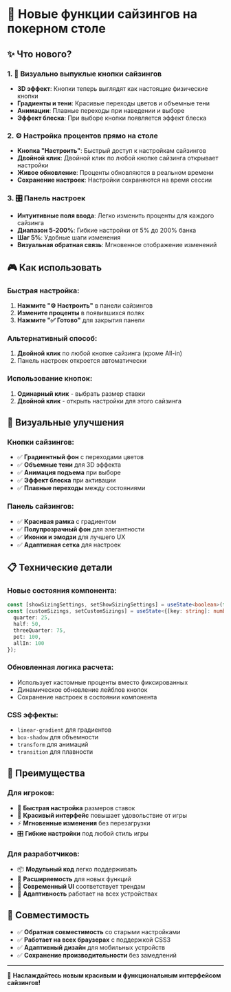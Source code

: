 # 🎯 Новые функции сайзингов на покерном столе

## ✨ Что нового?

### 1. 🎨 Визуально выпуклые кнопки сайзингов
- **3D эффект**: Кнопки теперь выглядят как настоящие физические кнопки
- **Градиенты и тени**: Красивые переходы цветов и объемные тени
- **Анимации**: Плавные переходы при наведении и выборе
- **Эффект блеска**: При выборе кнопки появляется эффект блеска

### 2. ⚙️ Настройка процентов прямо на столе
- **Кнопка "Настроить"**: Быстрый доступ к настройкам сайзингов
- **Двойной клик**: Двойной клик по любой кнопке сайзинга открывает настройки
- **Живое обновление**: Проценты обновляются в реальном времени
- **Сохранение настроек**: Настройки сохраняются на время сессии

### 3. 🎛️ Панель настроек
- **Интуитивные поля ввода**: Легко изменить проценты для каждого сайзинга
- **Диапазон 5-200%**: Гибкие настройки от 5% до 200% банка
- **Шаг 5%**: Удобные шаги изменения
- **Визуальная обратная связь**: Мгновенное отображение изменений

## 🎮 Как использовать

### Быстрая настройка:
1. **Нажмите "⚙️ Настроить"** в панели сайзингов
2. **Измените проценты** в появившихся полях
3. **Нажмите "✅ Готово"** для закрытия панели

### Альтернативный способ:
1. **Двойной клик** по любой кнопке сайзинга (кроме All-in)
2. Панель настроек откроется автоматически

### Использование кнопок:
1. **Одинарный клик** - выбрать размер ставки
2. **Двойной клик** - открыть настройки для этого сайзинга

## 🎨 Визуальные улучшения

### Кнопки сайзингов:
- ✅ **Градиентный фон** с переходами цветов
- ✅ **Объемные тени** для 3D эффекта
- ✅ **Анимация подъема** при выборе
- ✅ **Эффект блеска** при активации
- ✅ **Плавные переходы** между состояниями

### Панель сайзингов:
- ✅ **Красивая рамка** с градиентом
- ✅ **Полупрозрачный фон** для элегантности
- ✅ **Иконки и эмодзи** для лучшего UX
- ✅ **Адаптивная сетка** для настроек

## 📋 Технические детали

### Новые состояния компонента:
```typescript
const [showSizingSettings, setShowSizingSettings] = useState<boolean>(false);
const [customSizings, setCustomSizings] = useState<{[key: string]: number}>({
  quarter: 25,
  half: 50,
  threeQuarter: 75,
  pot: 100,
  allIn: 100
});
```

### Обновленная логика расчета:
- Использует кастомные проценты вместо фиксированных
- Динамическое обновление лейблов кнопок
- Сохранение настроек в состоянии компонента

### CSS эффекты:
- `linear-gradient` для градиентов
- `box-shadow` для объемности
- `transform` для анимаций
- `transition` для плавности

## 🎯 Преимущества

### Для игроков:
- 🚀 **Быстрая настройка** размеров ставок
- 🎨 **Красивый интерфейс** повышает удовольствие от игры
- ⚡ **Мгновенные изменения** без перезагрузки
- 🎛️ **Гибкие настройки** под любой стиль игры

### Для разработчиков:
- 📦 **Модульный код** легко поддерживать
- 🔧 **Расширяемость** для новых функций
- 🎨 **Современный UI** соответствует трендам
- 📱 **Адаптивность** работает на всех устройствах

## 🔄 Совместимость

- ✅ **Обратная совместимость** со старыми настройками
- ✅ **Работает на всех браузерах** с поддержкой CSS3
- ✅ **Адаптивный дизайн** для мобильных устройств
- ✅ **Сохранение производительности** без замедлений

---

🎉 **Наслаждайтесь новым красивым и функциональным интерфейсом сайзингов!** 